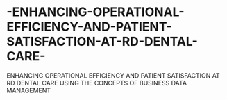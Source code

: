 # -ENHANCING-OPERATIONAL-EFFICIENCY-AND-PATIENT-SATISFACTION-AT-RD-DENTAL-CARE-
ENHANCING OPERATIONAL EFFICIENCY AND PATIENT SATISFACTION AT RD DENTAL CARE USING THE CONCEPTS OF BUSINESS DATA MANAGEMENT
